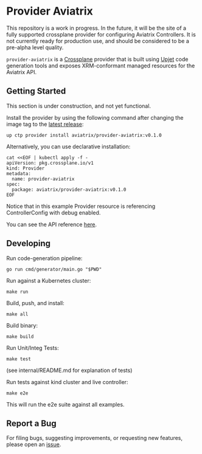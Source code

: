 # Provider Aviatrix

This repository is a work in progress.  In the future, it will be the site 
of a fully supported crossplane provider for configuring Aviatrix Controllers.
It is not currently ready for production use, and should be considered to be
a pre-alpha level quality.

`provider-aviatrix` is a [Crossplane](https://crossplane.io/) provider that
is built using [Upjet](https://github.com/upbound/upjet) code
generation tools and exposes XRM-conformant managed resources for the
Aviatrix API.

## Getting Started

This section is under construction, and not yet functional.

Install the provider by using the following command after changing the image tag
to the [latest release](https://marketplace.upbound.io/providers/aviatrix/provider-aviatrix):
```
up ctp provider install aviatrix/provider-aviatrix:v0.1.0
```

Alternatively, you can use declarative installation:
```
cat <<EOF | kubectl apply -f -
apiVersion: pkg.crossplane.io/v1
kind: Provider
metadata:
  name: provider-aviatrix
spec:
  package: aviatrix/provider-aviatrix:v0.1.0
EOF
```

Notice that in this example Provider resource is referencing ControllerConfig with debug enabled.

You can see the API reference [here](https://doc.crds.dev/github.com/aviatrix/provider-aviatrix).

## Developing

Run code-generation pipeline:
```console
go run cmd/generator/main.go "$PWD"
```

Run against a Kubernetes cluster:

```console
make run
```

Build, push, and install:

```console
make all
```

Build binary:

```console
make build
```

Run Unit/Integ Tests:
```console
make test
```
(see internal/README.md for explanation of tests)

Run tests against kind cluster and live controller:
```console
make e2e
```
This will run the e2e suite against all examples.

## Report a Bug

For filing bugs, suggesting improvements, or requesting new features, please
open an [issue](https://github.com/aviatrix/provider-aviatrix/issues).
